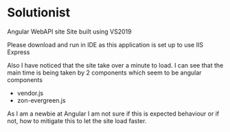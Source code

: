 # Solutionist
Angular WebAPI site
Site built using VS2019

Please download and run in IDE as this application is set up to use IIS Express

Also I have noticed that the site take over a minute to load.
I can see that the main time is being taken by 2 components which seem to be angular components

* vendor.js
* zon-evergreen.js

As I am a newbie at Angular I am not sure if this is expected behaviour or if not, how to mitigate this to let the site load faster.